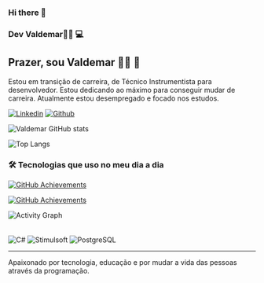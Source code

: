 ### Hi there 👋

### Dev Valdemar👨‍💻 💻

## Prazer, sou Valdemar 🧙‍♂️ 👋
Estou em transição de carreira, de Técnico Instrumentista para desenvolvedor. Estou dedicando ao máximo para conseguir mudar de carreira. Atualmente estou desempregado e focado nos estudos.

[![Linkedin](https://img.shields.io/badge/VALDEMAR-0077B5?style=for-the-badge&logo=linkedin&logoColor=white)](https://www.linkedin.com/in/valdemar-teider-5336b394/)
[![Github](https://img.shields.io/badge/1985Valdemar-100000?style=for-the-badge&logo=github&logoColor=white)](https://github.com/1985Valdemar)

![Valdemar GitHub stats](https://github-readme-stats.vercel.app/api?username=1985Valdemar&show_icons=true&theme=radical&theme=transparent&bg_color=000&border_color=30A3DC&show_icons=true&icon_color=30A3DC&title_color=30A3DC&text_color=FFF)

![Top Langs](https://github-readme-stats-git-masterrstaa-rickstaa.vercel.app/api/top-langs/?username=1985Valdemar&bg_color=000&border_color=30A3DC&title_color=30A3DC&text_color=FFF)

### 🛠️ Tecnologias que uso no meu dia a dia

[![GitHub Achievements](https://github-profile-trophy.vercel.app/?username=1985Valdemar&theme=dracula&row=1&column=7&cache=12345)](https://github.com/ryo-ma/github-profile-trophy)


[![GitHub Achievements](https://github-profile-trophy.vercel.app/?username=1985Valdemar&theme=dracula&row=1&column=7)](https://github.com/ryo-ma/github-profile-trophy)

![Activity Graph](https://github-profile-summary-cards.vercel.app/api/cards/profile-details?username=1985Valdemar&theme=vue)


<div style="display: inline_block"><br/>
  
  <img align="center" alt="C#" src="https://img.shields.io/badge/C%23-239120?style=for-the-badge&logo=c-sharp&logoColor=white"/>
  <img align="center" alt="Stimulsoft" src="https://img.shields.io/badge/Stimulsoft-000000?style=for-the-badge&logo=stimulus&logoColor=white"/>
  <img align="center" alt="PostgreSQL" src="https://img.shields.io/badge/PostgreSQL-316192?style=for-the-badge&logo=postgresql&logoColor=white"/>
 
</div>



---

Apaixonado por tecnologia, educação e por mudar a vida das pessoas através da programação.
